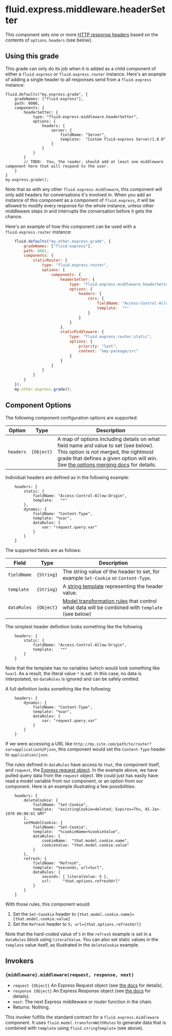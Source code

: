# fluid.express.middleware.headerSetter

This component sets one or more [HTTP response headers](https://www.w3.org/Protocols/rfc2616/rfc2616-sec6.html#sec6.2)
based on the contents of `options.headers` (see below).

## Using this grade

This grade can only do its job when it is added as a child component of either a `fluid.express` or `fluid.express.router`
instance.  Here's an example of adding a single header to all responses send from a `fluid.express` instance:

    fluid.defaults("my.express.grade", {
        gradeNames: ["fluid.express"],
        path: 8080,
        components: {
            headerSetter: {
                type: "fluid.express.middleware.headerSetter",
                options: {
                    headers: {
                        server: {
                            fieldName: "Server",
                            template:  "Custom fluid-express Server/1.0.0"
                        }
                    }
                }
            }
            // TODO:  You, the reader, should add at least one middleware component here that will respond to the user.
        }
    }
    my.express.grade();

Note that as with any other `fluid.express.middleware`, this component will only add headers for conversations it's
involved in.  When you add an instance of this component as a component of `fluid.express`, it will be allowed to modify
every response for the whole instance, unless other middleware steps in and interrupts the conversation before it gets
the chance.

Here's an example of how this component can be used with a `fluid.express.router` instance:

```javascript
    fluid.defaults("my.other.express.grade", {
        gradeNames: ["fluid.express"],
        path: 8081,
        components: {
            staticRouter: {
                type: "fluid.express.router",
                options: {
                    components: {
                        headerSetter: {
                            type: "fluid.express.middleware.headerSetter",
                            options: {
                                headers: {
                                    cors: {
                                        fieldName: "Access-Control-Allow-Origin",
                                        template:  "*"
                                    }
                                }
                            }
                        },
                        staticMiddleware: {
                            type: "fluid.express.router.static",
                            options: {
                                priority: "last",
                                content: "%my-package/src"
                            }
                        }
                    }
                }
            }
        }
    });
    my.other.express.grade();
```

## Component Options

The following component configuration options are supported:

| Option    | Type       | Description |
| --------- | ---------- | ----------- |
| `headers` | `{Object}` | A map of options including details on what field name and value to set (see below).  This option is not merged, the rightmost grade that defines a given option will win. See [the options merging docs](http://docs.fluidproject.org/infusion/development/OptionsMerging.html#structure-of-the-merge-policy-object) for details. |

Individual headers are defined as in the following example:

```snippet
    headers: {
        static: {
            fieldName: "Access-Control-Allow-Origin",
            template:   "*"
        },
        dynamic: {
            fieldName: "Content-Type",
            template: "%var",
            dataRules: {
                var: "request.query.var"
            }
        }
    }
```

The supported fields are as follows:

| Field       | Type       | Description |
| ----------- | ---------- | ----------- |
| `fieldName` | `{String}` | The string value of the header to set, for example `Set-Cookie` or `Content-Type`. |
| `template`  | `{String}` | A [string template](http://docs.fluidproject.org/infusion/development/tutorial-usingStringTemplates/UsingStringTemplates.html) representing the header value. |
| `dataRules` | `{Object}` | [Model transformation rules](http://docs.fluidproject.org/infusion/development/ModelTransformationAPI.html) that control what data will be combined with `template` (see below) |

The simplest header definition looks something like the following

```snippet
    headers: {
        static: {
            fieldName: "Access-Control-Allow-Origin",
            template:   "*"
        }
    }
```

Note that the template has no variables (which would look something like `%var`).  As a result, the literal value `*` is
set.  In this case, no data is interpolated, so `dataRules` is ignored and can be safely omitted.

A full definition looks something like the following:

```snippet
    headers: {
        dynamic: {
            fieldName: "Content-Type",
            template: "%var",
            dataRules: {
                var: "request.query.var"
            }
        }
    }
```

If we were accessing a URL like `http://my.site.com/path/to/router?var=application%2Fjson`, this component would set
the `Content-Type` header to `application/json`.

The rules defined in `dataRules` have access to `that`, the component itself, and `request`, the
[Express request object](expressjs.com/en/api.html#req).  In the example above, we have pulled query data from the
`request` object.  We could just has easily have read a model variable from our component, or an option from our
component.  Here is an example illustrating a few possibilities:

```snippet
    headers: {
        deleteCookie: {
            fieldName: "Set-Cookie",
            template:  "existingCookie=deleted; Expires=Thu, 01-Jan-1970 00:00:01 GMT"
        },
        setModelCookie: {
            fieldName: "Set-Cookie",
            template:  "%cookieName=%cookieValue",
            dataRules: {
                cookieName:  "that.model.cookie.name",
                cookieValue: "that.model.cookie.value"
            }
        },
        refresh: {
            fieldName: "Refresh",
            template: "%seconds; url=%url",
            dataRules: {
                seconds: { literalValue: 5 },
                url:     "that.options.refreshUrl"
            }
        }
    }
```

With those rules, this component would:

1. Set the `Set-Coookie` header to `{that.model.cookie.name}={that.model.cookie.value}`
2. Set the `Refresh` header to `5; url={that.options.refreshUrl}`

Note that the hard-coded value of `5` in the `refresh` example is set in a `dataRules` block using `literalValue`.  You
can also set static values in the `template` value itself, as illustrated in the `deleteCookie` example.

## Invokers

### `{middleware}.middleware(request, response, next)`

* `request {Object}` An Express Request object (see [the docs](express.md) for details).
* `response {Object}` An Express Response object (see [the docs](express.md) for details).
* `next`: The next Express middleware or router function in the chain.
* Returns: Nothing.

This invoker fulfills the standard contract for a `fluid.express.middleware` component.  It uses `fluid.model.transformWithRules`
to generate data that is combined with `template` using `fluid.stringTemplate` (see above).
